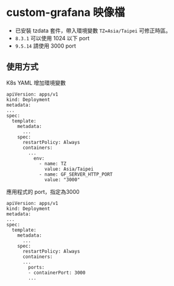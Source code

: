 # custom-grafana 映像檔

- 已安裝 tzdata 套件，帶入環境變數 `TZ=Asia/Taipei` 可修正時區。
- `8.3.1` 可以使用 1024 以下 port
- `9.5.14` 請使用 3000 port

## 使用方式

K8s YAML 增加環境變數

```
apiVersion: apps/v1
kind: Deployment
metadata:
...
spec:
  template:
    metadata:
      ...
    spec:
      restartPolicy: Always
      containers:
        ...
          env:
            - name: TZ
              value: Asia/Taipei
            - name: GF_SERVER_HTTP_PORT
              value: "3000"
```

應用程式的 port，指定為3000

```
apiVersion: apps/v1
kind: Deployment
metadata:
...
spec:
  template:
    metadata:
      ...
    spec:
      restartPolicy: Always
      containers:
      ...
        ports:
        - containerPort: 3000
        ...
```
